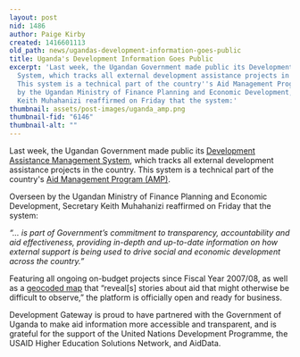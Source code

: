 ```yaml
---
layout: post
nid: 1486
author: Paige Kirby
created: 1416601113
old_path: news/ugandas-development-information-goes-public
title: Uganda's Development Information Goes Public
excerpt: 'Last week, the Ugandan Government made public its Development Assistance Management
  System, which tracks all external development assistance projects in the country.
  This system is a technical part of the country''s Aid Management Program (AMP).Overseen
  by the Ugandan Ministry of Finance Planning and Economic Development, Secretary
  Keith Muhahanizi reaffirmed on Friday that the system:'
thumbnail: assets/post-images/uganda_amp.png
thumbnail-fid: "6146"
thumbnail-alt: ""
---
```


Last week, the Ugandan Government made public its [Development Assistance Management System](http://www.finance.go.ug/amp/portal), which tracks all external development assistance projects in the country. This system is a technical part of the country's [Aid Management Program (AMP)](/programs/aid-management-program).

Overseen by the Ugandan Ministry of Finance Planning and Economic Development, Secretary Keith Muhahanizi reaffirmed on Friday that the system:

*“... is part of Government’s commitment to transparency, accountability and aid effectiveness, providing in-depth and up-to-date information on how external support is being used to drive social and economic development across the country.”*

Featuring all ongoing on-budget projects since Fiscal Year 2007/08, as well as a [geocoded map](http://154.72.196.70/esrigis/mainmap.do) that “reveal[s] stories about aid that might otherwise be difficult to observe,” the platform is officially open and ready for business.

Development Gateway is proud to have partnered with the Government of Uganda to make aid information more accessible and transparent, and is grateful for the support of the United Nations Development Programme, the USAID Higher Education Solutions Network, and AidData.
